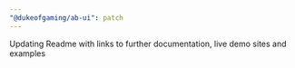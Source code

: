 ```yaml
---
"@dukeofgaming/ab-ui": patch
---
```


Updating Readme with links to further documentation, live demo sites and examples
